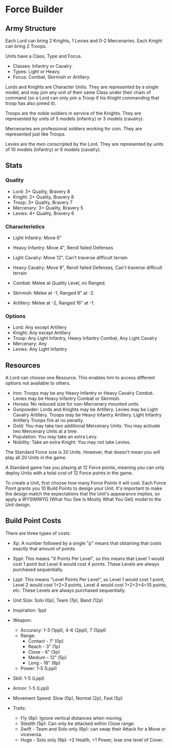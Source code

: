 # Force Builder

## Army Structure

Each Lord can bring 2 Knights, 1 Levies and 0-2 Mercenaries.
Each Knight can bring 2 Troops.

Units have a Class, Type and Focus.

- Classes: Infantry or Cavalry.
- Types: Light or Heavy.
- Focus: Combat, Skirmish or Artillery.

Lords and Knights are Character Units. They are represented by a single model, and may join any unit of their same Class under their chain of command (so a Lord can only join a Troop if his Knight commanding that troop has also joined it).

Troops are the noble soldiers in service of the Knights. They are represented by units of 5 models (infantry) or 3 models (cavalry).

Mercenaries are professional soldiers working for coin. They are represented just like Troops.

Levies are the men conscripted by the Lord. They are represented by units of 10 models (infantry) or 6 models (cavalry).

## Stats

### Quality

- Lord: 3+ Quality, Bravery 8
- Knight: 2+ Quality, Bravery 8
- Troop: 3+ Quality, Bravery 7
- Mercenary: 3+ Quality, Bravery 5
- Levies: 4+ Quality, Bravery 6

### Characteristics

- Light Infantry: Move 6"
- Heavy Infantry: Move 4", Reroll failed Defenses
- Light Cavalry: Move 12", Can't traverse difficult terrain
- Heavy Cavalry: Move 8", Reroll failed Defenses, Can't traverse difficult terrain

- Combat: Melee at Quality Level, no Ranged.
- Skirmish: Melee at -1, Ranged 8" at -2.
- Artillery: Melee at -2, Ranged 16" at -1.

### Options

- Lord: Any except Artillery
- Knight: Any except Artillery
- Troop: Any Light Infantry, Heavy Infantry Combat, Any Light Cavalry
- Mercenary: Any
- Levies: Any Light Infantry

## Resources

A Lord can choose one Resource. This enables him to access different options not available to others.

- Iron: Troops may be any Heavy Infantry or Heavy Cavalry Combat. Levies may be Heavy Infantry Combat or Skirmish.
- Horses: No reduced size for non-Mercenary mounted units.
- Gunpowder: Lords and Knights may be Artillery. Levies may be Light Cavalry Artillery. Troops may be Heavy Infantry Artillery. Light Infantry Artillery Troops fire at no penalty.
- Gold: You may take two additional Mercenary Units. You may activate two Mercenary Units at a time.
- Population: You may take an extra Levy.
- Nobility: Take an extra Knight. You may not take Levies.


The Standard Force size is 20 Units. However, that doesn't mean you will play all 20 Units in the game.

A Standard game has you playing at 12 Force points, meaning you can only deploy Units with a total cost of 12 Force points in the game.

To create a Unit, first choose how many Force Points it will cost. Each Force Point grants you 10 Build Points to design your Unit. It's important to make the design match the expectations that the Unit's appearance implies, so apply a WYSIMWYG (What You See Is Mostly What You Get) model to the Unit design.

## Build Point Costs

There are three types of costs:
- Xp: A number followed by a single "p" means that obtaining that costs exactly that amount of points.
- Xppl: This means "X Points Per Level", so this means that Level 1 would cost 1 point but Level 4 would cost 4 points. These Levels are always purchased sequentially.
- Lppl: This means "Level Points Per Level", so Level 1 would cost 1 point, Level 2 would cost 1+2=3 points, Level 4 would cost 1+2+3+4=10 points, etc. These Levels are always purchased sequentially.

- Unit Size: Solo (0p), Team (7p), Band (12p)
- Inspiration: 1ppl
- Weapon:
	- Accuracy: 1-3 (1ppl), 4-6 (2ppl), 7 (5ppl)
	- Range:
		- Contact - 1" (0p)
		- Reach - 3" (1p)
		- Close - 6" (3p)
		- Medium - 12" (5p)
		- Long - 18" (8p)
	- Power: 1-5 (Lppl)
- Skill: 1-5 (Lppl)
- Armor: 1-5 (Lppl)
- Movement Speed: Slow (0p), Normal (2p), Fast (5p)
- Traits:
	- Fly (8p): Ignore vertical distances when moving.
	- Stealth (5p): Can only be attacked within Close range.
	- Swift - Team and Solo only (6p): can swap their Attack for a Move or viceversa.
	- Huge - Solo only (9p): +2 Health, +1 Power, lose one level of Cover.
